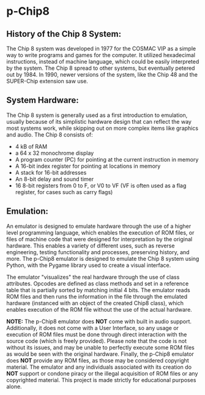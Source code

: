 # p-Chip8
## History of the Chip 8 System:
The Chip 8 system was developed in 1977 for the COSMAC VIP as a simple way to write programs and games for the computer. It utilized hexadecimal instructions, instead of machine language, which could be easily interpreted by the system. The Chip 8 spread to other systems, but eventually petered out by 1984. In 1990, newer versions of the system, like the Chip 48 and the SUPER-Chip extension saw use.

## System Hardware:
The Chip 8 system is generally used as a first introduction to emulation, usually because of its simplistic hardware design that can reflect the way most systems work, while skipping out on more complex items like graphics and audio.
The Chip 8 consists of:
- 4 kB of RAM
- a 64 x 32 monochrome display
- A program counter (PC) for pointing at the current instruction in memory
- A 16-bit index register for pointing at locations in memory
- A stack for 16-bit addresses
- An 8-bit delay and sound timer
- 16 8-bit registers from 0 to F, or V0 to VF (VF is often used as a flag register, for cases such as carry flags)

## Emulation:
An emulator is designed to emulate hardware through the use of a higher level programming language, which enables the execution of ROM files, or files of machine code that were designed for interpretation by the original hardware. This enables a variety of different uses, such as reverse engineering, testing functionality and processes, preserving history, and more.
The p-Chip8 emulator is designed to emulate the Chip 8 system using Python, with the Pygame library used to create a visual interface. 

The emulator "visualizes" the real hardware through the use of class attributes. Opcodes are defined as class methods and set in a reference table that is partially sorted by matching initial 4 bits. The emulator reads ROM files and then runs the information in the file through the emulated hardware (instanced with an object of the created Chip8 class), which enables execution of the ROM file without the use of the actual hardware.

**NOTE:** The p-Chip8 emulator does **NOT** come with built in audio support. Additionally, it does not come with a User Interface, so any usage or execution of ROM files must be done through direct interaction with the source code (which is freely provided). Please note that the code is not without its issues, and may be unable to perfectly execute some ROM files as would be seen with the original hardware. Finally, the p-Chip8 emulator does **NOT** provide any ROM files, as those may be considered copyright material. 
The emulator and any individuals associated with its creation do **NOT** support or condone piracy or the illegal acquisition of ROM files or any copyrighted material. This project is made strictly for educational purposes alone.
